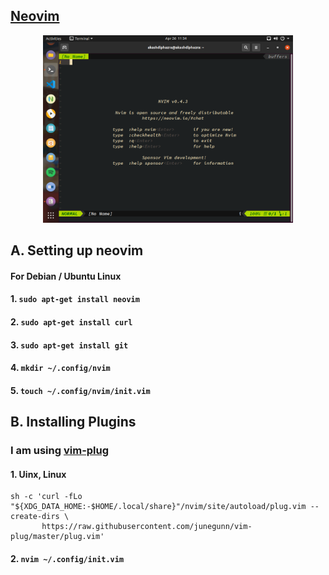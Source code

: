 ## [Neovim](https://github.com/neovim/neovim) ##
<p align="center">
  <img src="images/neovim_1.png" width="400"/>
</p>

## A. Setting up neovim ##

#### For Debian / Ubuntu Linux

#### 1. ``` sudo apt-get install neovim ```

#### 2. ``` sudo apt-get install curl ```

#### 3. ``` sudo apt-get install git ```

#### 4. ``` mkdir ~/.config/nvim   ```

#### 5. ``` touch ~/.config/nvim/init.vim   ```


## B. Installing Plugins

### I am using [vim-plug](https://github.com/junegunn/vim-plug)

#### 1. Uinx, Linux 
```
sh -c 'curl -fLo "${XDG_DATA_HOME:-$HOME/.local/share}"/nvim/site/autoload/plug.vim --create-dirs \
       https://raw.githubusercontent.com/junegunn/vim-plug/master/plug.vim'

```

#### 2. ``` nvim ~/.config/init.vim  ```

